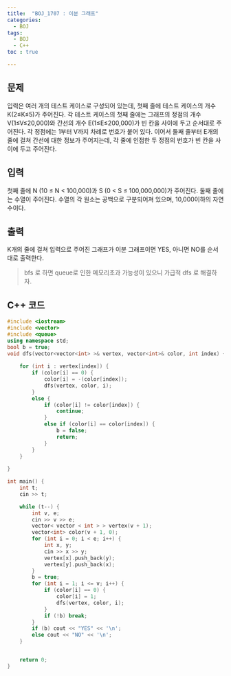 ```yaml
---
title:  "BOJ_1707 : 이분 그래프"
categories: 
  - BOJ
tags:
  - BOJ
  - C++
toc : true

---
```



## 문제

입력은 여러 개의 테스트 케이스로 구성되어 있는데, 첫째 줄에 테스트 케이스의 개수 K(2≤K≤5)가 주어진다. 각 테스트 케이스의 첫째 줄에는 그래프의 정점의 개수 V(1≤V≤20,000)와 간선의 개수 E(1≤E≤200,000)가 빈 칸을 사이에 두고 순서대로 주어진다. 각 정점에는 1부터 V까지 차례로 번호가 붙어 있다. 이어서 둘째 줄부터 E개의 줄에 걸쳐 간선에 대한 정보가 주어지는데, 각 줄에 인접한 두 정점의 번호가 빈 칸을 사이에 두고 주어진다.


## 입력

첫째 줄에 N (10 ≤ N < 100,000)과 S (0 < S ≤ 100,000,000)가 주어진다. 둘째 줄에는 수열이 주어진다. 수열의 각 원소는 공백으로 구분되어져 있으며, 10,000이하의 자연수이다.

## 출력

K개의 줄에 걸쳐 입력으로 주어진 그래프가 이분 그래프이면 YES, 아니면 NO를 순서대로 출력한다.


> bfs 로 하면 queue로 인한 메모리초과 가능성이 있으니
> 가급적 dfs 로 해결하자.

## C++ 코드
```c++
#include <iostream>
#include <vector>
#include <queue>
using namespace std;
bool b = true;
void dfs(vector<vector<int> >& vertex, vector<int>& color, int index) {
	
	for (int i : vertex[index]) {
		if (color[i] == 0) {
			color[i] = -(color[index]);
			dfs(vertex, color, i);
		}
		else {
			if (color[i] != color[index]) {
				continue;
			}
			else if (color[i] == color[index]) {
				b = false;
				return;
			}
		}
	}
	
}

int main() {
	int t;
	cin >> t;

	while (t--) {
		int v, e;
		cin >> v >> e;
		vector< vector < int > > vertex(v + 1);
		vector<int> color(v + 1, 0);
		for (int i = 0; i < e; i++) {
			int x, y;
			cin >> x >> y;
			vertex[x].push_back(y);
			vertex[y].push_back(x);
		}
		b = true;
		for (int i = 1; i <= v; i++) {
			if (color[i] == 0) {
				color[i] = 1;
				dfs(vertex, color, i);
			}
			if (!b) break;
		}
		if (b) cout << "YES" << '\n';
		else cout << "NO" << '\n';
	}


	return 0;
}

```

